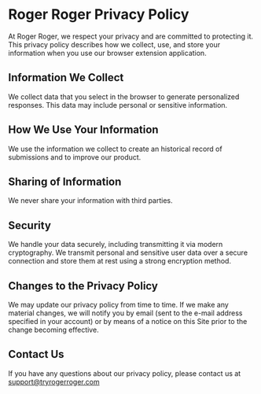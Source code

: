 # Roger Roger Privacy Policy

At Roger Roger, we respect your privacy and are committed to protecting it. This privacy policy describes how we collect, use, and store your information when you use our browser extension application.

## Information We Collect

We collect data that you select in the browser to generate personalized responses. This data may include personal or sensitive information.

## How We Use Your Information

We use the information we collect to create an historical record of submissions and to improve our product.

## Sharing of Information

We never share your information with third parties.

## Security

We handle your data securely, including transmitting it via modern cryptography. We transmit personal and sensitive user data over a secure connection and store them at rest using a strong encryption method.

## Changes to the Privacy Policy

We may update our privacy policy from time to time. If we make any material changes, we will notify you by email (sent to the e-mail address specified in your account) or by means of a notice on this Site prior to the change becoming effective.

## Contact Us

If you have any questions about our privacy policy, please contact us at support@tryrogerroger.com

